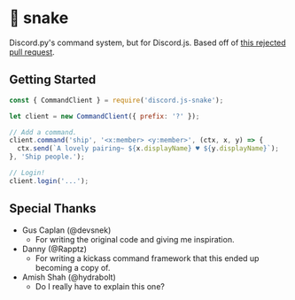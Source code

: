 # 🐍 snake

Discord.py's command system, but for Discord.js. Based off of [this rejected pull request][rejected-pr].

[rejected-pr]: https://github.com/hydrabolt/discord.js/pull/1485

## Getting Started

```js
const { CommandClient } = require('discord.js-snake');

let client = new CommandClient({ prefix: '?' });

// Add a command.
client.command('ship', '<x:member> <y:member>', (ctx, x, y) => {
  ctx.send(`A lovely pairing~ ${x.displayName} ♥️ ${y.displayName}`);
}, 'Ship people.');

// Login!
client.login('...');
```

## Special Thanks

- Gus Caplan (@devsnek)
  - For writing the original code and giving me inspiration.
- Danny (@Rapptz)
  - For writing a kickass command framework that this ended up becoming a copy of.
- Amish Shah (@hydrabolt)
  - Do I really have to explain this one?
